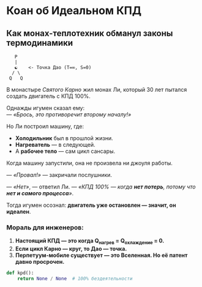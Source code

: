 # **Коан об Идеальном КПД**  

## **Как монах-теплотехник обманул законы термодинамики**  

```text
   P  
   |  
   ☯    <- Точка Дао (T=∞, S=0)  
  / \  
 Q   Q  
```  

В монастыре *Святого Карно* жил монах Ли, который 30 лет пытался создать двигатель с КПД 100%.  

Однажды игумен сказал ему:  
— *«Брось, это противоречит второму началу!»*  

Но Ли построил машину, где:  

- **Холодильник** был в прошлой жизни.  
- **Нагреватель** — в следующей.  
- А **рабочее тело** — сам цикл сансары.  

Когда машину запустили, она не произвела ни джоуля работы.  

— *«Провал!»* — закричали послушники.  

— *«Нет»*, — ответил Ли. — *«КПД 100% — когда **нет потерь**, потому что **нет и самого процесса**»*.  

Тогда игумен осознал: **двигатель уже остановлен — значит, он идеален**.  

### **Мораль для инженеров:**  

1. **Настоящий КПД — это когда Q<sub>нагрев</sub> = Q<sub>охлаждение</sub> = 0.**  
2. **Если цикл Карно — круг, то Дао — точка.**  
3. **Перпетуум-мобиле существует — это Вселенная. Но её патент давно просрочен.**  

```python
def kpd(): 
    return None / None  # 100% бездеятельности
```
